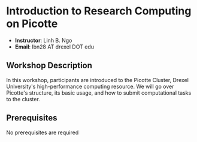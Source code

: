 # Introduction to Research Computing on Picotte

- **Instructor**: Linh B. Ngo
- **Email**: lbn28 AT drexel DOT edu


## Workshop Description

In this workshop, participants are introduced to the Picotte Cluster, Drexel University's high-performance computing resource. We will go over Picotte's structure, its basic usage, and how to submit computational tasks to the cluster.

## Prerequisites
No prerequisites are required
